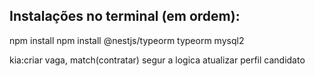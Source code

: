 ## Instalações no terminal (em ordem):
npm install
npm install @nestjs/typeorm typeorm mysql2

kia:criar vaga, match(contratar)
segur a logica atualizar perfil candidato